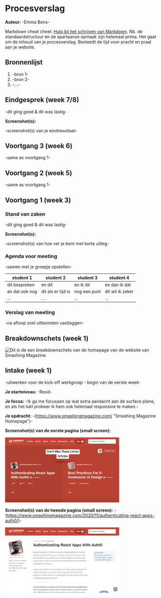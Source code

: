 # Procesverslag
**Auteur:** -Emma Bons-

Markdown cheat cheet: [Hulp bij het schrijven van Markdown](https://github.com/adam-p/markdown-here/wiki/Markdown-Cheatsheet). Nb. de standaardstructuur en de spartaanse opmaak zijn helemaal prima. Het gaat om de inhoud van je procesverslag. Besteedt de tijd voor pracht en praal aan je website.



## Bronnenlijst
1. -bron 1-
2. -bron 2-
3. -...-



## Eindgesprek (week 7/8)

-dit ging goed & dit was lastig-

**Screenshot(s):**

-screenshot(s) van je eindresultaat-



## Voortgang 3 (week 6)

-same as voortgang 1-



## Voortgang 2 (week 5)

-same as voortgang 1-



## Voortgang 1 (week 3)

### Stand van zaken

-dit ging goed & dit was lastig-

**Screenshot(s):**

-screenshot(s) van hoe ver je bent met korte uitleg-

### Agenda voor meeting

-samen met je groepje opstellen-

| student 1      | student 2          | student 3    | student 4        |
| ---            | ---                | ---          | ---              |
| dit bespreken  | en dit             | en ik dit    | en dan ik dat    |
| an dat ook nog | dit als er tijd is | nog een punt | dit wil ik zeker |
| ...            | ...                | ...          | ...              |

### Verslag van meeting

-na afloop snel uitkomsten vastleggen-



## Breakdownschets (week 1)

<img src="images/breakdownschets1.jpeg" width="500px" alt="Dit is de een breakdownschets van de homepage van de website van Smashing Magazine.">

## Intake (week 1)
-uitwerken voor de kick-off werkgroep - begin van de eerste week-

**Je startniveau:** -Rood-

**Je focus:** -Ik ga me focussen op wat extra aandacht aan de surface plane, en als het lukt probeer ik hem ook helemaal responsive te maken.-

**Je opdracht:** -(https://www.smashingmagazine.com/ "Smashing Magazine Homepage")-

**Screenshot(s) van de eerste pagina (small screen):**

<img src="images/smash_home.png" width="375px" alt="Dit is de homepage van de website van Smashing Magazine">

**Screenshot(s) van de tweede pagina (small screen):** -(https://www.smashingmagazine.com/2020/11/authenticating-react-apps-auth0/)-

<img src="images/smash_2.png" width="375px" alt="Pagina met een artikel.">
